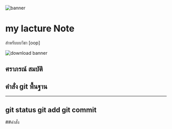 ![banner](https://github.com/saraphon/saraphon.github.io/assets/159878806/8eb6c87b-aca9-4364-b13d-993fa9936039)

# my lacture Note

สำหรับบบวิชา [oop]

![download banner](https://github.com/saraphon/saraphon.github.io/assets/159878806/9694551c-b9a1-469a-9331-46d55e6a3ce1)

ศราภรณ์ สมบัติ
---
## คำสั่ง git พื้นฐาน
---
git status
git add
git commit
---

##คำสั่ง
